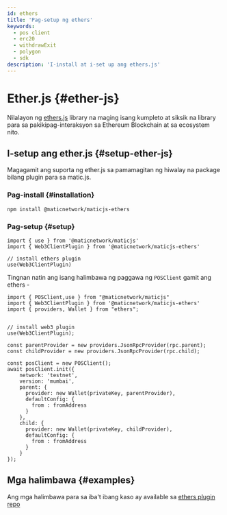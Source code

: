 ```yaml
---
id: ethers
title: 'Pag-setup ng ethers'
keywords:
  - pos client
  - erc20
  - withdrawExit
  - polygon
  - sdk
description: 'I-install at i-set up ang ethers.js'
---
```


# Ether.js {#ether-js}

Nilalayon ng [ethers.js](https://docs.ethers.io/) library na maging isang kumpleto at siksik na library para sa pakikipag-interaksyon sa Ethereum Blockchain at sa ecosystem nito.

## I-setup ang ether.js {#setup-ether-js}

Magagamit ang suporta ng ether.js sa pamamagitan ng hiwalay na package bilang plugin para sa matic.js.

### Pag-install {#installation}

```
npm install @maticnetwork/maticjs-ethers

```

### Pag-setup {#setup}

```
import { use } from '@maticnetwork/maticjs'
import { Web3ClientPlugin } from '@maticnetwork/maticjs-ethers'

// install ethers plugin
use(Web3ClientPlugin)
```

Tingnan natin ang isang halimbawa ng paggawa ng `POSClient` gamit ang ethers -

```
import { POSClient,use } from "@maticnetwork/maticjs"
import { Web3ClientPlugin } from '@maticnetwork/maticjs-ethers'
import { providers, Wallet } from "ethers";


// install web3 plugin
use(Web3ClientPlugin);

const parentProvider = new providers.JsonRpcProvider(rpc.parent);
const childProvider = new providers.JsonRpcProvider(rpc.child);

const posClient = new POSClient();
await posClient.init({
    network: 'testnet',
    version: 'mumbai',
    parent: {
      provider: new Wallet(privateKey, parentProvider),
      defaultConfig: {
        from : fromAddress
      }
    },
    child: {
      provider: new Wallet(privateKey, childProvider),
      defaultConfig: {
        from : fromAddress
      }
    }
});

```

## Mga halimbawa {#examples}

Ang mga halimbawa para sa iba't ibang kaso ay available sa [ethers plugin repo](https://github.com/maticnetwork/maticjs-ethers)
